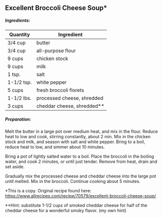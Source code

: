 

## Excellent Broccoli Cheese Soup*

##### Ingredients:
| Quantity   | Ingredient                 |
|------------|----------------------------|
| 3/4 cup    | butter                     |
| 3/4 cup    | all-purpose flour          |
| 9 cups     | chicken stock              |
| 9 cups     | milk                       |
| 1 tsp.     | salt                       |
| 1-1/2 tsp. | white pepper               |
| 5 cups     | fresh broccoli florets     |
| 1-1/2 lbs. | processed cheese, shredded |
| 3 cups     | cheddar cheese, shredded** |

##### Preparation:
Melt the butter in a large pot over medium heat, and mix in the flour.  Reduce
heat to low and cook, stirring constantly, about 2 min.  Mix in the chicken stock
and milk, and season with salt and white pepper.  Bring to a boil, reduce heat
to low, and simmer about 10 minutes.

Bring a pot of lightly salted water to a boil.  Place the broccoli in the
boiling water, and cook 2 minutes, or until just tender. Remove from heat, drain
and set aside.

Gradually mix the processed cheese and cheddar cheese into the large pot until
melted.  Mix in the broccoli.  Continue cooking about 5 minutes.

*This is a copy. Original recipe found here:  https://www.allrecipes.com/recipe/70579/excellent-broccoli-cheese-soup/

**Hint: substitute 1-1/2 cups of smoked cheddar cheese for half of the cheddar cheese for a wonderful
smoky flavor. (my own hint)

